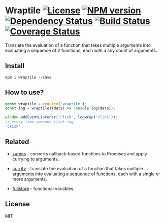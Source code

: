 # Wraptile [![License][LicenseIMGURL]][LicenseURL] [![NPM version][NPMIMGURL]][NPMURL] [![Dependency Status][DependencyStatusIMGURL]][DependencyStatusURL] [![Build Status][BuildStatusIMGURL]][BuildStatusURL] [![Coverage Status][CoverageIMGURL]][CoverageURL]

Translate the evaluation of a function that takes multiple arguments into evaluating a sequence of 2 functions, each with a any count of arguments.

## Install

```
npm i wraptile --save
```

## How to use?

```js
const wraptile = require('wraptile');
const log = wraptile((data) => console.log(data));

window.addEventListener('click', logwrap('click'));
// every time someone click log
'click'
```

## Related

- [zames](https://github.com/coderaiser/zames "zames") - converts callback-based functions to Promises and apply currying to arguments.

- [currify](https://github.com/coderaiser/currify "currify") - translate the evaluation of a function that takes multiple arguments into evaluating a sequence of functions, each with a single or more arguments.

- [fullstore](https://github.com/coderaiser/fullstore "fullstore") - functional variables.

## License

MIT

[NPMIMGURL]:                https://img.shields.io/npm/v/wraptile.svg?style=flat
[BuildStatusIMGURL]:        https://img.shields.io/travis/coderaiser/wraptile/master.svg?style=flat
[DependencyStatusIMGURL]:   https://img.shields.io/david/coderaiser/wraptile.svg?style=flat
[LicenseIMGURL]:            https://img.shields.io/badge/license-MIT-317BF9.svg?style=flat
[NPMURL]:                   https://npmjs.org/package/wraptile "npm"
[BuildStatusURL]:           https://travis-ci.org/coderaiser/wraptile  "Build Status"
[DependencyStatusURL]:      https://david-dm.org/coderaiser/wraptile "Dependency Status"
[LicenseURL]:               https://tldrlegal.com/license/mit-license "MIT License"

[CoverageURL]:              https://coveralls.io/github/coderaiser/wraptile?branch=master
[CoverageIMGURL]:           https://coveralls.io/repos/github/coderaiser/wraptile/badge.svg?branch=master

